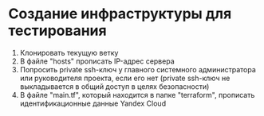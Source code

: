 # Создание инфраструктуры для тестирования
1. Клонировать текущую ветку
2. В файле "hosts" прописать IP-адрес сервера
3. Попросить private ssh-ключ у главного системного администратора или руководителя проекта, если его нет (private ssh-ключ не выкладывается в общий доступ в целях безопасности)
4. В файле "main.tf", который находится в папке "terraform", прописать идентификационные данные Yandex Cloud
